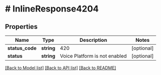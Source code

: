 # # InlineResponse4204

## Properties

Name | Type | Description | Notes
------------ | ------------- | ------------- | -------------
**status_code** | **string** | 420 | [optional]
**status** | **string** | Voice Platform is not enabled | [optional]

[[Back to Model list]](../../README.md#models) [[Back to API list]](../../README.md#endpoints) [[Back to README]](../../README.md)
